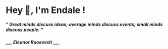 <h1 title="head"> Hey 👋, I'm Endale !</h1>

**<h5><i>" Great minds discuss ideas; average minds discuss events; small minds discuss people. "</i></h5>**

*<b>___ Eleanor Roosevelt ___</b>*
